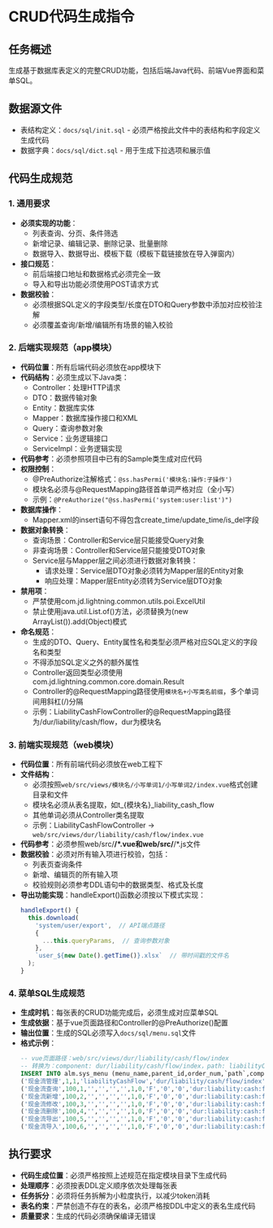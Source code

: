 # CRUD代码生成指令

## 任务概述
生成基于数据库表定义的完整CRUD功能，包括后端Java代码、前端Vue界面和菜单SQL。

## 数据源文件
- 表结构定义：`docs/sql/init.sql` - 必须严格按此文件中的表结构和字段定义生成代码
- 数据字典：`docs/sql/dict.sql` - 用于生成下拉选项和展示值

## 代码生成规范

### 1. 通用要求
- **必须实现的功能**：
  - 列表查询、分页、条件筛选
  - 新增记录、编辑记录、删除记录、批量删除
  - 数据导入、数据导出、模板下载（模板下载链接放在导入弹窗内）
- **接口规范**：
  - 前后端接口地址和数据格式必须完全一致
  - 导入和导出功能必须使用POST请求方式
- **数据校验**：
  - 必须根据SQL定义的字段类型/长度在DTO和Query参数中添加对应校验注解
  - 必须覆盖查询/新增/编辑所有场景的输入校验

### 2. 后端实现规范（app模块）
- **代码位置**：所有后端代码必须放在app模块下
- **代码结构**：必须生成以下Java类：
  - Controller：处理HTTP请求
  - DTO：数据传输对象
  - Entity：数据库实体
  - Mapper：数据库操作接口和XML
  - Query：查询参数对象
  - Service：业务逻辑接口
  - ServiceImpl：业务逻辑实现
- **代码参考**：必须参照项目中已有的Sample类生成对应代码
- **权限控制**：
  - @PreAuthorize注解格式：`@ss.hasPermi('模块名:操作:子操作')`
  - 模块名必须与@RequestMapping路径首单词严格对应（全小写）
  - 示例：`@PreAuthorize("@ss.hasPermi('system:user:list')")`
- **数据库操作**：
  - Mapper.xml的insert语句不得包含create_time/update_time/is_del字段
- **数据对象转换**：
  - 查询场景：Controller和Service层只能接受Query对象
  - 非查询场景：Controller和Service层只能接受DTO对象
  - Service层与Mapper层之间必须进行数据对象转换：
    - 请求处理：Service层DTO对象必须转为Mapper层的Entity对象
    - 响应处理：Mapper层Entity必须转为Service层DTO对象
- **禁用项**：
  - 严禁使用com.jd.lightning.common.utils.poi.ExcelUtil
  - 禁止使用java.util.List.of()方法，必须替换为(new ArrayList()).add(Object)模式
- **命名规范**：
  - 生成的DTO、Query、Entity属性名和类型必须严格对应SQL定义的字段名和类型
  - 不得添加SQL定义之外的额外属性
  - Controller返回类型必须使用com.jd.lightning.common.core.domain.Result
  - Controller的@RequestMapping路径使用`模块名+小写类名前缀`，多个单词间用斜杠(/)分隔
  - 示例：LiabilityCashFlowController的@RequestMapping路径为/dur/liability/cash/flow，dur为模块名

### 3. 前端实现规范（web模块）
- **代码位置**：所有前端代码必须放在web工程下
- **文件结构**：
  - 必须按照`web/src/views/模块名/小写单词1/小写单词2/index.vue`格式创建目录和文件
  - 模块名必须从表名提取，如t_{模块名}_liability_cash_flow
  - 其他单词必须从Controller类名提取
  - 示例：LiabilityCashFlowController → `web/src/views/dur/liability/cash/flow/index.vue`
- **代码参考**：必须参照web/src/**/*.vue和web/src/**/*.js文件
- **数据校验**：必须对所有输入项进行校验，包括：
  - 列表页查询条件
  - 新增、编辑页的所有输入项
  - 校验规则必须参考DDL语句中的数据类型、格式及长度
- **导出功能实现**：handleExport()函数必须按以下模式实现：
  ```javascript
  handleExport() {
    this.download(
      'system/user/export',  // API端点路径
      {
        ...this.queryParams,  // 查询参数对象
      },
      `user_${new Date().getTime()}.xlsx`  // 带时间戳的文件名
    );
  }
  ```

### 4. 菜单SQL生成规范
- **生成时机**：每张表的CRUD功能完成后，必须生成对应菜单SQL
- **生成依据**：基于vue页面路径和Controller的@PreAuthorize()配置
- **输出位置**：生成的SQL必须写入`docs/sql/menu.sql`文件
- **格式示例**：
  ```sql
  -- vue页面路径：web/src/views/dur/liability/cash/flow/index
  -- 转换为：component: dur/liability/cash/flow/index，path: liabilityCashFlow
  INSERT INTO alm.sys_menu (menu_name,parent_id,order_num,`path`,component,query,route_name,is_frame,is_cache,menu_type,visible,status,perms,icon,create_by,create_time,update_by,update_time,remark) VALUES
  ('现金流管理',1,1,'liabilityCashFlow','dur/liability/cash/flow/index','','',1,0,'C','0','0','dur:liability:cash:flow:list','user','admin','2025-04-10 12:44:11','',NULL,'现金流管理菜单'),
  ('现金流查询',100,1,'','','','',1,0,'F','0','0','dur:liability:cash:flow:query','#','admin','2025-04-10 12:44:11','',NULL,''),
  ('现金流新增',100,2,'','','','',1,0,'F','0','0','dur:liability:cash:flow:add','#','admin','2025-04-10 12:44:11','',NULL,''),
  ('现金流修改',100,3,'','','','',1,0,'F','0','0','dur:liability:cash:flow:edit','#','admin','2025-04-10 12:44:11','',NULL,''),
  ('现金流删除',100,4,'','','','',1,0,'F','0','0','dur:liability:cash:flow:remove','#','admin','2025-04-10 12:44:11','',NULL,''),
  ('现金流导出',100,5,'','','','',1,0,'F','0','0','dur:liability:cash:flow:export','#','admin','2025-04-10 12:44:11','',NULL,''),
  ('现金流导入',100,6,'','','','',1,0,'F','0','0','dur:liability:cash:flow:import','#','admin','2025-04-10 12:44:11','',NULL,'');
  ```

## 执行要求
- **代码生成位置**：必须严格按照上述规范在指定模块目录下生成代码
- **处理顺序**：必须按表DDL定义顺序依次处理每张表
- **任务拆分**：必须将任务拆解为小粒度执行，以减少token消耗
- **表名约束**：严禁创造不存在的表名，必须严格按DDL中定义的表名生成代码
- **质量要求**：生成的代码必须确保编译无错误
